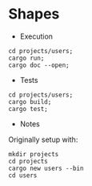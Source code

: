 # Shapes

* Execution

```
cd projects/users;
cargo run;
cargo doc --open;
```

* Tests

```
cd projects/users;
cargo build;
cargo test;
```

* Notes

Originally setup with:

```
mkdir projects
cd projects
cargo new users --bin
cd users
```